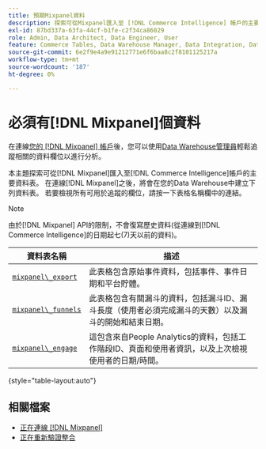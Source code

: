 ```yaml
---
title: 預期Mixpanel資料
description: 探索可從Mixpanel匯入至 [!DNL Commerce Intelligence] 帳戶的主要資料表。
exl-id: 87bd337a-63fa-44cf-b1fe-c2f34ca86029
role: Admin, Data Architect, Data Engineer, User
feature: Commerce Tables, Data Warehouse Manager, Data Integration, Data Import/Export
source-git-commit: 6e2f9e4a9e91212771e6f6baa8c2f8101125217a
workflow-type: tm+mt
source-wordcount: '187'
ht-degree: 0%

---
```


# 必須有[!DNL Mixpanel]個資料

在連線[您的 [!DNL Mixpanel] 帳戶](../integrations/mixpanel.md)後，您可以使用[Data Warehouse管理員](../../../data-analyst/data-warehouse-mgr/tour-dwm.md)輕鬆追蹤相關的資料欄位以進行分析。

本主題探索可從[!DNL Mixpanel]匯入至[!DNL Commerce Intelligence]帳戶的主要資料表。 在連線[!DNL Mixpanel]之後，將會在您的Data Warehouse中建立下列資料表。 若要檢視所有可用於追蹤的欄位，請按一下表格名稱欄中的連結。

>[!NOTE]
>
>由於[!DNL Mixpanel] API的限制，不會復寫歷史資料(從連線到[!DNL Commerce Intelligence]的日期起七(7)天以前的資料)。

| **資料表名稱** | **描述** |
|-----|-----|
| [`mixpanel\_export`](https://developer.mixpanel.com/reference/raw-data-export-api#datafeed) | 此表格包含原始事件資料，包括事件、事件日期和平台貯體。 |
| [`mixpanel\_funnels`](https://developer.mixpanel.com/reference/raw-data-export-api#funnels-default) | 此表格包含有關漏斗的資料，包括漏斗ID、漏斗長度（使用者必須完成漏斗的天數）以及漏斗的開始和結束日期。 |
| [`mixpanel\_engage`](https://developer.mixpanel.com/reference/raw-data-export-api#engage-default) | 這包含來自People Analytics的資料，包括工作階段ID、頁面和使用者資訊，以及上次檢視使用者的日期/時間。 |

{style="table-layout:auto"}

## 相關檔案

* [正在連線 [!DNL Mixpanel]](../integrations/mixpanel.md)
* [正在重新驗證整合](https://experienceleague.adobe.com/docs/commerce-knowledge-base/kb/how-to/mbi-reauthenticating-integrations.html?lang=zh-Hant)
